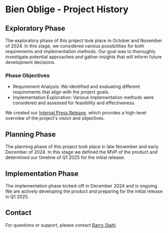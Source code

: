 # Bien Oblige - Project History

## Exploratory Phase

The exploratory phase of this project took place in October and November of 2024. In this stage, we considered various possibilities for both requirements and implementation methods. Our goal was to thoroughly investigate potential approaches and gather insights that will inform future development decisions.

### Phase Objectives

* Requirement Analysis: We identified and evaluating different requirements that align with the project goals.
* Implementation Exploration: Various implementation methods were considered and assessed for feasibility and effectiveness.

We created our [Internal Press Release](docs/press/Internal%20Press%20Release.md), which provides a high-level overview of the project's vision and objectives.

## Planning Phase

The planning phase of this project took place in late November and early December of 2024. In this stage we defined the MVP of the product and determined our timeline of Q1 2025 for the initial release.

## Implementation Phase

The implementation phase kicked-off in December 2024 and is ongoing. We are actively developing the product and preparing for the initial release in Q1 2025.

## Contact

For questions or support, please contact [Barry Stahl](https://fosstodon.org/@Bsstahl).
